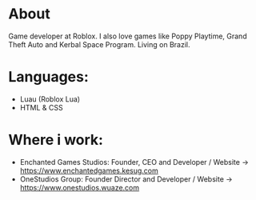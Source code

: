 # About
Game developer at Roblox. I also love games like Poppy Playtime, Grand Theft Auto and Kerbal Space Program. Living on Brazil.

# Languages:
- Luau (Roblox Lua)
- HTML & CSS

# Where i work:
- Enchanted Games Studios: Founder, CEO and Developer / Website -> https://www.enchantedgames.kesug.com
- OneStudios Group: Founder Director and Developer / Website -> https://www.onestudios.wuaze.com
